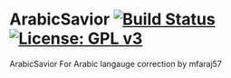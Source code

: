 ArabicSavior [![Build Status](https://travis-ci.org/OpenVisionE2/ArabicSavior.svg?branch=master)](https://travis-ci.org/OpenVisionE2/ArabicSavior) [![License: GPL v3](https://img.shields.io/badge/License-GPLv3-blue.svg)](https://www.gnu.org/licenses/gpl-3.0)
============
ArabicSavior For Arabic langauge correction by mfaraj57
